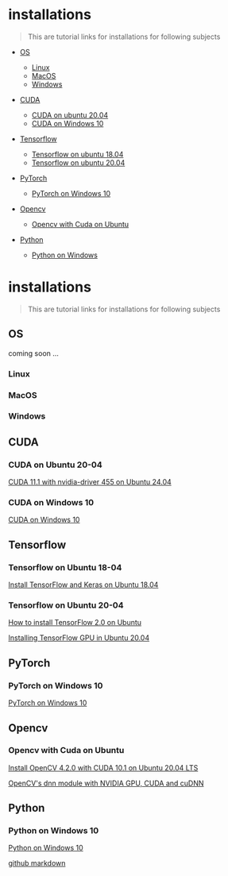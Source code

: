 # installations

> This are tutorial links for installations for following subjects

- [OS](#OS)

  - [Linux](#Linux)
  - [MacOS](#MacOS)
  - [Windows](#Windows)

- [CUDA](#CUDA)
  - [CUDA on ubuntu 20.04](#CUDA-on-Ubuntu-24-04)
  - [CUDA on Windows 10](#CUDA-on-Windows-10)
  
- [Tensorflow](#Tensorflow)
  - [Tensorflow on ubuntu 18.04](#Tensorflow-on-Ubuntu-18-04)
  - [Tensorflow on ubuntu 20.04](#Tensorflow-on-Ubuntu-20-04)

- [PyTorch](#pyTorch)
  - [PyTorch on Windows 10](#PyTorch-on-Windows-10)

- [Opencv](#Opencv)
  - [Opencv with Cuda on Ubuntu](#Opencv-Cuda-on-Ubuntu)

- [Python](#Python)
  - [Python on Windows](#Python-on-Windows)

# installations

> This are tutorial links for installations for following subjects

<!-- toc -->

## OS

coming soon ...

### Linux

### MacOS

### Windows

## CUDA

### CUDA on Ubuntu 20-04

[CUDA 11.1 with nvidia-driver 455 on Ubuntu 24.04]

### CUDA on Windows 10
[CUDA on Windows 10](https://github.com/martianvenusian/installations/blob/master/CUDA/cuda_on_windows_10.md)

## Tensorflow

### Tensorflow on Ubuntu 18-04

[Install TensorFlow and Keras on Ubuntu 18.04]

### Tensorflow on Ubuntu 20-04

[How to install TensorFlow 2.0 on Ubuntu]

[Installing TensorFlow GPU in Ubuntu 20.04]

## PyTorch

### PyTorch on Windows 10
[PyTorch on Windows 10](https://github.com/martianvenusian/installations/blob/master/PyTorch/pytorch_on_windows_10.md)

## Opencv

### Opencv with Cuda on Ubuntu

[Install OpenCV 4.2.0 with CUDA 10.1 on Ubuntu 20.04 LTS]

[OpenCV's dnn module with NVIDIA GPU, CUDA and cuDNN]

## Python

### Python on Windows 10
[Python on Windows 10](https://github.com/martianvenusian/installations/blob/master/Python/python_on_windows_10.md)

[github markdown]

[//]: # "These are reference links used in the body of this note and get stripped out when the markdown processor does its job. There is no need to format nicely because it shouldn't be seen. Thanks SO - http://stackoverflow.com/questions/4823468/store-comments-in-markdown-syntax"
[CUDA 11.1 with nvidia-driver 455 on Ubuntu 24.04]: https://jackfrisht.medium.com/install-nvidia-driver-via-ppa-in-ubuntu-18-04-fc9a8c4658b9
[Install TensorFlow and Keras on Ubuntu 18.04]: https://www.pyimagesearch.com/2019/01/30/ubuntu-18-04-install-tensorflow-and-keras-for-deep-learning/
[how to install tensorflow 2.0 on ubuntu]: https://www.pyimagesearch.com/2019/12/09/how-to-install-tensorflow-2-0-on-ubuntu/
[Installing TensorFlow GPU in Ubuntu 20.04]: https://towardsdatascience.com/installing-tensorflow-gpu-in-ubuntu-20-04-4ee3ca4cb75d
[Install OpenCV 4.2.0 with CUDA 10.1 on Ubuntu 20.04 LTS]: https://medium.com/@sb.jaduniv/how-to-install-opencv-4-2-0-with-cuda-10-1-on-ubuntu-20-04-lts-focal-fossa-bdc034109df3/
[OpenCV's dnn module with NVIDIA GPU, CUDA and cuDNN]: https://www.pyimagesearch.com/2020/02/03/how-to-use-opencvs-dnn-module-with-nvidia-gpus-cuda-and-cudnn/
[github markdown]: https://guides.github.com/pdfs/markdown-cheatsheet-online.pdf
